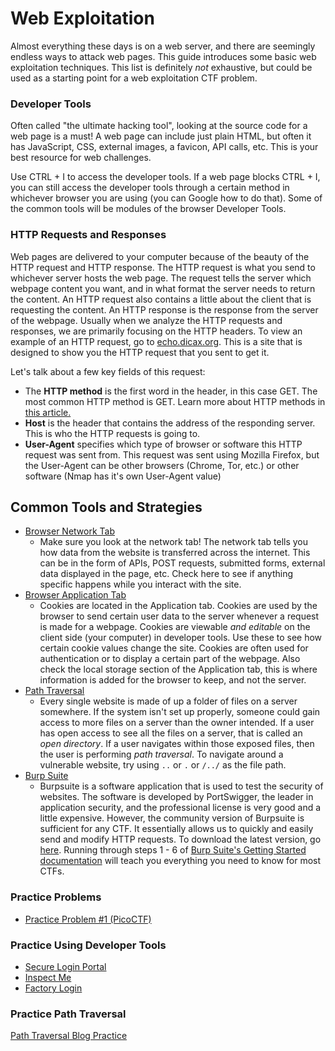 # Web Exploitation
Almost everything these days is on a web server, and there are seemingly endless ways to attack web pages. This guide introduces some basic web exploitation techniques. This list is definitely *not* exhaustive, but could be used as a starting point for a web exploitation CTF problem.

### Developer Tools
Often called "the ultimate hacking tool", looking at the source code for a web page is a must! A web page can include just plain HTML, but often it has JavaScript, CSS, external images, a favicon, API calls, etc. This is your best resource for web challenges.

Use CTRL + I to access the developer tools. If a web page blocks CTRL + I, you can still access the developer tools through a certain method in whichever browser you are using (you can Google how to do that). Some of the common tools will be modules of the browser Developer Tools.

### HTTP Requests and Responses

Web pages are delivered to your computer because of the beauty of the HTTP request and HTTP response. The HTTP request is what you send to whichever server hosts the web page. The request tells the server which webpage content you want, and in what format the server needs to return the content. An HTTP request also contains a little about the client that is requesting the content. An HTTP response is the response from the server of the webpage. Usually when we analyze the HTTP requests and responses, we are primarily focusing on the HTTP headers. To view an example of an HTTP request, go to [echo.dicax.org](https://echo.dicax.org). This is a site that is designed to show you the HTTP request that you sent to get it. 

Let's talk about a few key fields of this request:
* The **HTTP method** is the first word in the header, in this case GET. The most common HTTP method is GET. Learn more about HTTP methods in [this article.](https://developer.mozilla.org/en-US/docs/Web/HTTP/Methods)
* **Host** is the header that contains the address of the responding server. This is who the HTTP requests is going to.
* **User-Agent** specifies which type of browser or software this HTTP request was sent from. This request was sent using Mozilla Firefox, but the User-Agent can be other browsers (Chrome, Tor, etc.) or other software (Nmap has it's own User-Agent value)

## Common Tools and Strategies

* [Browser Network Tab](https://developer.chrome.com/docs/devtools/network/)
    * Make sure you look at the network tab! The network tab tells you how data from the website is transferred across the internet. This can be in the form of APIs, POST requests, submitted forms, external data displayed in the page, etc. Check here to see if anything specific happens while you interact with the site.
* [Browser Application Tab](https://developer.chrome.com/docs/devtools/#application)
    * Cookies are located in the Application tab. Cookies are used by the browser to send certain user data to the server whenever a request is made for a webpage. Cookies are viewable *and editable* on the client side (your computer) in developer tools. Use these to see how certain cookie values change the site. Cookies are often used for authentication or to display a certain part of the webpage. Also check the local storage section of the Application tab, this is where information is added for the browser to keep, and not the server.
* [Path Traversal](https://en.wikipedia.org/wiki/Directory_traversal_attack)
    * Every single website is made of up a folder of files on a server somewhere. If the system isn't set up properly, someone could gain access to more files on a server than the owner intended. If a user has open access to see all the files on a server, that is called an *open directory*. If a user navigates within those exposed files, then the user is performing *path traversal*. To navigate around a vulnerable website, try using `..` or `.` or `/../` as the file path.
* [Burp Suite]()
    * Burpsuite is a software application that is used to test the security of websites. The software is developed by PortSwigger, the leader in application security, and the professional license is very good and a little expensive. However, the community version of Burpsuite is sufficient for any CTF. It essentially allows us to quickly and easily send and modify HTTP requests. To download the latest version, go [here](https://portswigger.net/burp/releases/professional-community-2023-10-2-4?requestededition=community&requestedplatform=). Running through steps 1 - 6 of [Burp Suite's Getting Started documentation](https://portswigger.net/burp/documentation/desktop/getting-started) will teach you everything you need to know for most CTFs. 


### Practice Problems

* [Practice Problem #1 (PicoCTF)](https://jupiter.challenges.picoctf.org/problem/26704/flag)

### Practice Using Developer Tools
* [Secure Login Portal](https://jupiter.challenges.picoctf.org/problem/37821/)
* [Inspect Me](https://jupiter.challenges.picoctf.org/problem/41511/)
* [Factory Login](https://jupiter.challenges.picoctf.org/problem/13594/)

### Practice Path Traversal
 [Path Traversal Blog Practice](https://vm-thijs.ewi.utwente.nl/ctf/traversal.asp?page=index.html)